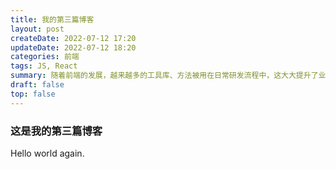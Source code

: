 ```yaml
---
title: 我的第三篇博客
layout: post
createDate: 2022-07-12 17:20
updateDate: 2022-07-12 18:20
categories: 前端
tags: JS, React
summary: 随着前端的发展，越来越多的工具库、方法被用在日常研发流程中，这大大提升了业务开发的效率，而随着各类自动化流程的建设。
draft: false
top: false
---
```


### 这是我的第三篇博客

Hello world again.